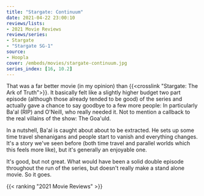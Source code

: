 ```yaml
---
title: "Stargate: Continuum"
date: 2021-04-22 23:00:10
reviews/lists:
- 2021 Movie Reviews
reviews/series:
- Stargate
- "Stargate SG-1"
source:
- Hoopla
cover: /embeds/movies/stargate-continuum.jpg
series_index: [16, 10.2]
---
```

That was a far better movie (in my opinion) than {{<crosslink "Stargate: The Ark of Truth">}}. It basically felt like a slightly higher budget two part episode (although those already tended to be good) of the series and actually gave a chance to say goodbye to a few more people: In particularly Ba'al (RIP) and O'Neill, who really needed it. Not to mention a callback to the real villains of the show: The Goa'uld. 

In a nutshell, Ba'al is caught about about to be extracted. He sets up some time travel shenanigans and people start to vanish and everything changes. It's a story we've seen before (both time travel and parallel worlds which this feels more like), but it's generally an enjoyable one. 

It's good, but not great. What would have been a solid double episode throughout the run of the series, but doesn't really make a stand alone movie. So it goes. 

{{< ranking "2021 Movie Reviews" >}}
